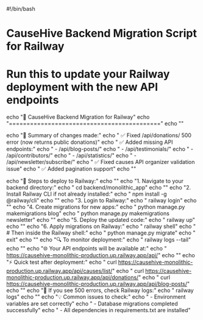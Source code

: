 #!/bin/bash

# CauseHive Backend Migration Script for Railway
# Run this to update your Railway deployment with the new API endpoints

echo "🚀 CauseHive Backend Migration for Railway"
echo "==========================================="
echo ""

echo "📝 Summary of changes made:"
echo "  ✅ Fixed /api/donations/ 500 error (now returns public donations)"
echo "  ✅ Added missing API endpoints:"
echo "     - /api/blog-posts/"
echo "     - /api/testimonials/"
echo "     - /api/contributors/"
echo "     - /api/statistics/"
echo "     - /api/newsletter/subscribe/"
echo "  ✅ Fixed causes API organizer validation issue"
echo "  ✅ Added pagination support"
echo ""

echo "🔧 Steps to deploy to Railway:"
echo ""
echo "1. Navigate to your backend directory:"
echo "   cd backend/monolithic_app"
echo ""
echo "2. Install Railway CLI if not already installed:"
echo "   npm install -g @railway/cli"
echo ""
echo "3. Login to Railway:"
echo "   railway login"
echo ""
echo "4. Create migrations for new apps:"
echo "   python manage.py makemigrations blog"
echo "   python manage.py makemigrations newsletter"
echo ""
echo "5. Deploy the updated code:"
echo "   railway up"
echo ""
echo "6. Apply migrations on Railway:"
echo "   railway shell"
echo "   # Then inside the Railway shell:"
echo "   python manage.py migrate"
echo "   exit"
echo ""
echo "🔍 To monitor deployment:"
echo "   railway logs --tail"
echo ""
echo "🌐 Your API endpoints will be available at:"
echo "   https://causehive-monolithic-production.up.railway.app/api/"
echo ""
echo "⚡ Quick test after deployment:"
echo "   curl https://causehive-monolithic-production.up.railway.app/api/causes/list/"
echo "   curl https://causehive-monolithic-production.up.railway.app/api/donations/"
echo "   curl https://causehive-monolithic-production.up.railway.app/api/blog-posts/"
echo ""
echo "🚨 If you see 500 errors, check Railway logs:"
echo "   railway logs"
echo ""
echo "💡 Common issues to check:"
echo "   - Environment variables are set correctly"
echo "   - Database migrations completed successfully"
echo "   - All dependencies in requirements.txt are installed"

